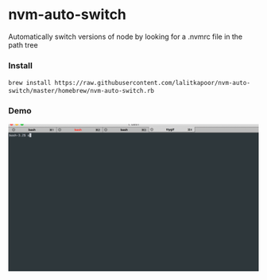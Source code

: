 # nvm-auto-switch
Automatically switch versions of node by looking for a .nvmrc file in the path tree

### Install

```shell
brew install https://raw.githubusercontent.com/lalitkapoor/nvm-auto-switch/master/homebrew/nvm-auto-switch.rb
```

### Demo

![Demo](/terminal.gif?raw=true "Demo")
